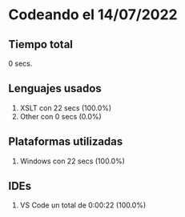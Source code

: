 # Codeando el 14/07/2022

## Tiempo total
0 secs.

## Lenguajes usados
1. XSLT con 22 secs (100.0%)
1. Other con 0 secs (0.0%)

## Plataformas utilizadas
1. Windows con 22 secs (100.0%)

## IDEs
1. VS Code un total de 0:00:22 (100.0%)
